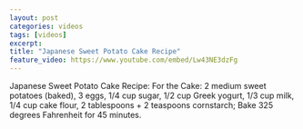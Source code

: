 ```yaml
---
layout: post
categories: videos
tags: [videos]
excerpt: 
title: "Japanese Sweet Potato Cake Recipe"
feature_video: https://www.youtube.com/embed/Lw43NE3dzFg
---
```


Japanese Sweet Potato Cake Recipe: For the Cake: 2 medium sweet potatoes (baked), 3 eggs, 1/4 cup sugar, 1/2 cup Greek yogurt, 1/3 cup milk, 1/4 cup cake flour, 2 tablespoons + 2 teaspoons cornstarch; Bake 325 degrees Fahrenheit for 45 minutes.

